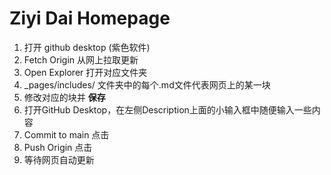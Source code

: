<!--
 * @Description: 
 * @Author: Qing Shi
 * @Date: 2024-07-10 21:49:59
 * @LastEditors: Qing Shi
 * @LastEditTime: 2024-09-26 22:20:36
-->
# Ziyi Dai Homepage

1. 打开 github desktop (紫色软件)
2. Fetch Origin 从网上拉取更新
3. Open Explorer 打开对应文件夹
4. _pages/includes/ 文件夹中的每个.md文件代表网页上的某一块
5. 修改对应的块并 **保存**
6. 打开GitHub Desktop，在左侧Description上面的小输入框中随便输入一些内容
7. Commit to main 点击
8. Push Origin 点击
9. 等待网页自动更新